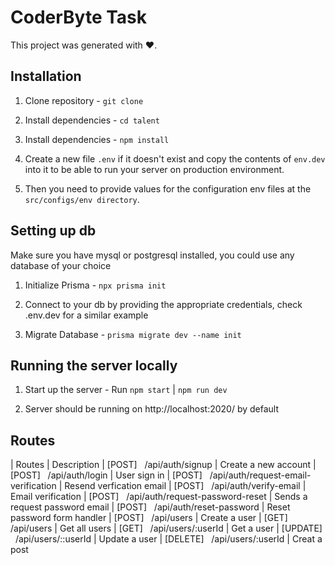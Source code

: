 # CoderByte Task

This project was generated with ❤.

## Installation

1. Clone repository - `git clone `

2. Install dependencies - `cd talent`

3. Install dependencies - `npm install`

4. Create a new file `.env` if it doesn't exist and copy the contents of `env.dev` into it to be able to run your server on production environment.

5. Then you need to provide values for the configuration env files at the `src/configs/env directory`.

## Setting up db
Make sure you have mysql or postgresql installed, you could use any database of your choice

1. Initialize Prisma - `npx prisma init`

2. Connect to your db by providing the appropriate credentials, check .env.dev for a similar example

3. Migrate Database - `prisma migrate dev --name init`

## Running the server locally

1. Start up the server - Run `npm start` | `npm run dev`

2. Server should be running on http://localhost:2020/ by default


## Routes

| Routes                                                           | Description
| [POST] &nbsp; /api/auth/signup                                   | Create a new account
| [POST] &nbsp; /api/auth/login                                    | User sign in
| [POST] &nbsp; /api/auth/request-email-verification               | Resend verfication email
| [POST] &nbsp; /api/auth/verify-email                             | Email verification
| [POST] &nbsp; /api/auth/request-password-reset                   | Sends a request password email
| [POST] &nbsp; /api/auth/reset-password                           | Reset password form handler
| [POST] &nbsp; /api/users                                         | Create a user
| [GET] &nbsp; /api/users                                          | Get all users
| [GET] &nbsp; /api/users/:userId                                  | Get a user
| [UPDATE] &nbsp; /api/users/::userId                              | Update a user
| [DELETE] &nbsp; /api/users/:userId                               | Creat a post
